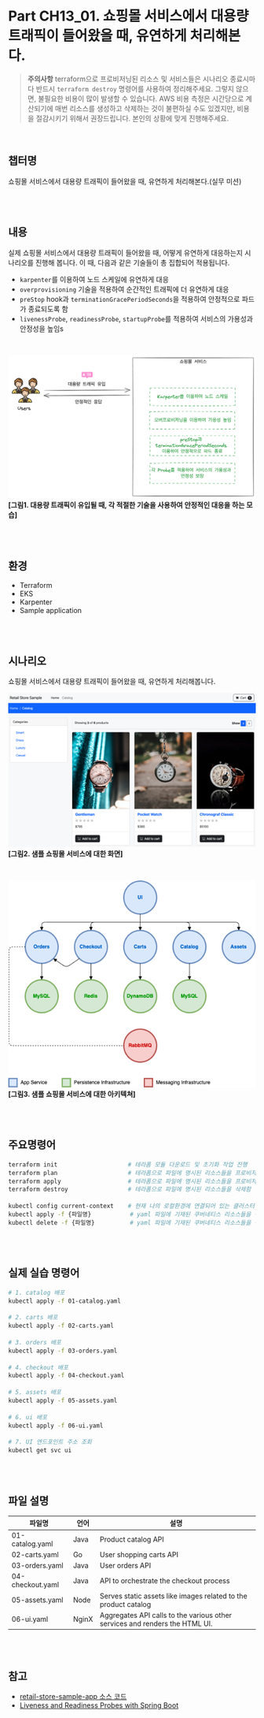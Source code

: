 # Part CH13_01. 쇼핑몰 서비스에서 대용량 트래픽이 들어왔을 때, 유연하게 처리해본다.
> **주의사항**
terraform으로 프로비저닝된 리소스 및 서비스들은 시나리오 종료시마다 반드시 `terraform destroy` 명령어를 사용하여 정리해주세요. 그렇지 않으면, 불필요한 비용이 많이 발생할 수 있습니다. AWS 비용 측정은 시간당으로 계산되기에 매번 리소스를 생성하고 삭제하는 것이 불편하실 수도 있겠지만, 비용을 절감시키기 위해서 권장드립니다. 본인의 상황에 맞게 진행해주세요.

<br>

## 챕터명

쇼핑몰 서비스에서 대용량 트래픽이 들어왔을 때, 유연하게 처리해본다.(실무 미션)

<br><br>

## 내용

실제 쇼핑몰 서비스에서 대용량 트래픽이 들어왔을 때, 어떻게 유연하게 대응하는지 시나리오를 진행해 봅니다. 이 때, 다음과 같은 기술들이 총 집합되어 적용됩니다.

- `karpenter`를 이용하여 노드 스케일에 유연하게 대응
- `overprovisioning` 기술을 적용하여 순간적인 트래픽에 더 유연하게 대응
- `preStop` hook과 `terminationGracePeriodSeconds`을 적용하여 안정적으로 파드가 종료되도록 함
- `livenessProbe`, `readinessProbe`, `startupProbe`를 적용하여 서비스의 가용성과 안정성을 높임s

<br>

![real_senario](../../images/12-senario.png)
**[그림1. 대용량 트래픽이 유입될 때, 각 적절한 기술을 사용하여 안정적인 대응을 하는 모습]**

<br><br>

## 환경

- Terraform
- EKS
- Karpenter
- Sample application

<br><br>

## 시나리오

쇼핑몰 서비스에서 대용량 트래픽이 들어왔을 때, 유연하게 처리해봅니다.

![Screenshot](../../images/12-screenshot.png)
**[그림2. 샘플 쇼핑몰 서비스에 대한 화면]**

<br>

![Architecture](../../images/12-architecture.png)
**[그림3. 샘플 쇼핑몰 서비스에 대한 아키텍쳐]**

<br><br>

## 주요명령어

```bash
terraform init                    # 테라폼 모듈 다운로드 및 초기화 작업 진행
terraform plan                    # 테라폼으로 파일에 명시된 리소스들을 프로비저닝 하기 전 확인단계
terraform apply                   # 테라폼으로 파일에 명시된 리소스들을 프로비저닝
terraform destroy                 # 테라폼으로 파일에 명시된 리소스들을 삭제함

kubectl config current-context    # 현재 나의 로컬환경에 연결되어 있는 클러스터 확인
kubectl apply -f {파일명}           # yaml 파일에 기재된 쿠버네티스 리소스들을 생성
kubectl delete -f {파일명}          # yaml 파일에 기재된 쿠버네티스 리소스들을 삭제제외
```

<br><br>

## 실제 실습 명령어

```bash
# 1. catalog 배포
kubectl apply -f 01-catalog.yaml

# 2. carts 배포
kubectl apply -f 02-carts.yaml

# 3. orders 배포
kubectl apply -f 03-orders.yaml

# 4. checkout 배포
kubectl apply -f 04-checkout.yaml

# 5. assets 배포
kubectl apply -f 05-assets.yaml

# 6. ui 배포
kubectl apply -f 06-ui.yaml

# 7. UI 엔드포인트 주소 조회
kubectl get svc ui
```

<br><br>

## 파일 설명
|파일명|언어|설명|
|---|---|---|
|01-catalog.yaml|Java|Product catalog API|
|02-carts.yaml|Go|User shopping carts API|
|03-orders.yaml|Java|User orders API|
|04-checkout.yaml|Java|API to orchestrate the checkout process|
|05-assets.yaml|Node|Serves static assets like images related to the product catalog|
|06-ui.yaml|NginX|Aggregates API calls to the various other services and renders the HTML UI.|

<br><br>

## 참고
- [retail-store-sample-app 소스 코드](https://github.com/aws-containers/retail-store-sample-app)
- [Liveness and Readiness Probes with Spring Boot](https://spring.io/blog/2020/03/25/liveness-and-readiness-probes-with-spring-boot)
